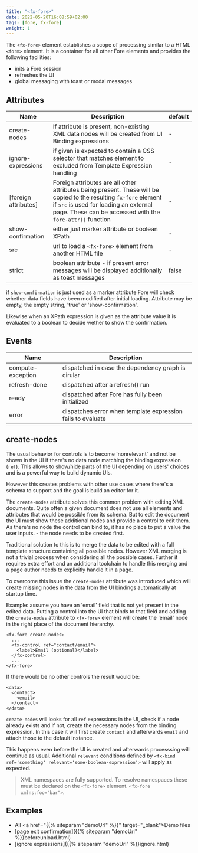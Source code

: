 ```yaml
---
title: "<fx-fore>"
date: 2022-05-20T16:08:59+02:00
tags: [fore, fx-fore]
weight: 1
---
```


The `<fx-fore>` element establishes a scope of processing similar
to a HTML `<form>` element. It is a container for all other Fore elements
and provides the following facilities:

* inits a Fore session
* refreshes the UI
* global messaging with toast or modal messages

## Attributes

| Name | Description                                                              | default |
|------|--------------------------------------------------------------------------|---------|
| create-nodes | If attribute is present, non-existing XML data nodes will be created from UI Binding expressions | - |
| ignore-expressions | if given is expected to contain a CSS selector that matches element to excluded from Template Expression handling | - |
| [foreign attributes] | Foreign attributes are all other attributes being present. These will be copied to the resulting `fx-fore` element if `src` is used for loading an external page. These can be accessed with the `fore-attr()` function | - | 
| show-confirmation | either just marker attribute or boolean XPath |  -      |
| src | url to load a `<fx-fore>` element from another HTML file                 | -       |
| strict | boolean attribute - if present error messages will be displayed additionally as toast messages | false |

if `show-confirmation` is just used as a marker attribute Fore will check whether data fields have been modified after initial loading. Attribute may be
empty, the empty string, 'true' or 'show-confirmation'.

Likewise when an XPath expression is given as the attribute value it is evaluated to a boolean to decide wether to show the confirmation.

## Events

| Name              | Description |
|-------------------|-------------|
| compute-exception | dispatched in case the dependency graph is cirular |
| refresh-done      | dispatched after a refresh() run |
| ready             | dispatched after Fore has fully been initialized |
| error             | dispatches error when template expression fails to evaluate |

## create-nodes

The usual behavior for controls is to become 'nonrelevant' and not be shown in the UI if there's no data node matching
the binding expression (`ref`). This allows to show/hide parts of the UI depending on users' choices and is a powerful way to build dynamic UIs.

However this creates problems with other use cases where there's a schema to support and the goal is build an editor for it.

The `create-nodes` attribute solves this common problem with editing XML documents. Quite often a given document does not use all elements and attributes that would be possible from its schema. But to edit the document the UI must show these additional nodes and provide a control to edit them. As there's no node the control can bind to, it has no place to put a value the user inputs. - the node needs to be created first.

Traditional solution to this is to merge the data to be edited with a full template structure containing all possible nodes. However XML merging is not a trivial process when considering all the possible cases. Further it requires extra effort and an additional toolchain to handle this merging and a page author needs to explicitly handle it in a page.

To overcome this issue the `create-nodes` attribute was introduced which will create missing nodes in the data from the UI bindings automatically at startup time. 

Example: assume you have an 'email' field that is not yet present in the edited data. Putting a control into the UI that binds to that field and adding the `create-nodes` attribute to `<fx-fore>` element will create the 'email' node in the right place of the document hierarchy.


```
<fx-fore create-nodes>
  ...
  <fx-control ref="contact/email">
    <label>Email (optional)</label>
  </fx-control>
  ...
</fx-fore>
```

If there would be no other controls the result would be:
```
<data>
  <contact>
    <email>
  </contact>
</data>
```

`create-nodes` will looks for all `ref` expressions in the UI, check if a node already exists and if not, create the necessary nodes from the binding expression. In this case it will first create `contact` and afterwards `email` and attach those to the default instance. 

This happens even before the UI is created and afterwards processsing will continue as usual. Additional `relevant` conditions defined by `<fx-bind ref='something' relevant='some-boolean-expression'>` will apply as expected. 

> XML namespaces are fully supported. To resolve namespaces these must be declared on the `<fx-fore>` element. `<fx-fore xmlns:foo="bar">`.


## Examples

* All <a href="{{% siteparam "demoUrl" %}}" target="_blank">Demo</a> files
* [page exit confirmation]({{% siteparam "demoUrl" %}}beforeunload.html)
* [ignore expressions]({{% siteparam "demoUrl" %}}ignore.html)
